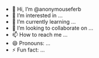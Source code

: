 - 👋 Hi, I’m @anonymouseferb
- 👀 I’m interested in ...
- 🌱 I’m currently learning ...
- 💞️ I’m looking to collaborate on ...
- 📫 How to reach me ...
- 😄 Pronouns: ...
- ⚡ Fun fact: ...

<!---
anonymouseferb/anonymouseferb is a ✨ special ✨ repository because its `README.md` (this file) appears on your GitHub profile.
You can click the Preview link to take a look at your changes.
--->
